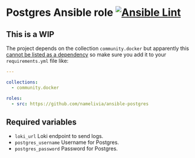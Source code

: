 # Postgres Ansible role [![Ansible Lint](https://github.com/namelivia/ansible-postgres/actions/workflows/ansible-lint.yml/badge.svg)](https://github.com/namelivia/ansible-postgres/actions/workflows/ansible-lint.yml)

## This is a WIP

The project depends on the collection `community.docker` but apparently this [cannot be listed as a dependency](https://github.com/ansible/ansible/issues/62847) so make sure you add it to your `requirements.yml` file like:

```yml
---

collections:
  - community.docker

roles:
  - src: https://github.com/namelivia/ansible-postgres
```

## Required variables
 - `loki_url` Loki endpoint to send logs.
 - `postgres_username` Username for Postgres.
 - `postgres_password` Password for Postgres.
